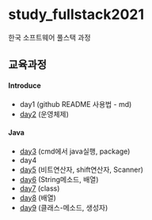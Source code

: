 # study_fullstack2021
한국 소프트웨어 풀스택 과정


## 교육과정
#### Introduce
- day1 (github README 사용법 - md)
- [day2](day2/README.md) (운영체제)

#### Java
- [day3](day3) (cmd에서 java실행, package)
- day4
- [day5](day5) (비트연산자, shift연산자, Scanner)
- [day6](day6) (String메소드, 배열)
- [day7](day7) (class)
- [day8](day8) (배열)
- [day9](day9) (클래스-메소드, 생성자)
